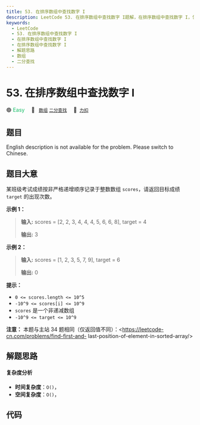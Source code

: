 ```yaml
---
title: 53. 在排序数组中查找数字 I
description: LeetCode 53. 在排序数组中查找数字 I题解，在排序数组中查找数字 I，包含解题思路、复杂度分析以及完整的 JavaScript 代码实现。
keywords:
  - LeetCode
  - 53. 在排序数组中查找数字 I
  - 在排序数组中查找数字 I
  - 在排序数组中查找数字 I
  - 解题思路
  - 数组
  - 二分查找
---
```


# 53. 在排序数组中查找数字 I

🟢 <font color=#15bd66>Easy</font>&emsp; 🔖&ensp; [`数组`](/tag/array.md) [`二分查找`](/tag/binary-search.md)&emsp; 🔗&ensp;[`力扣`](https://leetcode.cn/problems/zai-pai-xu-shu-zu-zhong-cha-zhao-shu-zi-lcof)

## 题目

English description is not available for the problem. Please switch to
Chinese.


## 题目大意

某班级考试成绩按非严格递增顺序记录于整数数组 `scores`，请返回目标成绩 `target` 的出现次数。



**示例 1：**

> 
> 
> 
> 
> 
> **输入:** scores = [2, 2, 3, 4, 4, 4, 5, 6, 6, 8], target = 4
> 
> **输出:** 3

**示例  2：**

> 
> 
> 
> 
> 
> **输入:** scores = [1, 2, 3, 5, 7, 9], target = 6
> 
> **输出:** 0



**提示：**

  * `0 <= scores.length <= 10^5`
  * `-10^9 <= scores[i] <= 10^9`
  * `scores` 是一个非递减数组
  * `-10^9 <= target <= 10^9`



**注意：** 本题与主站 34 题相同（仅返回值不同）：<https://leetcode-cn.com/problems/find-first-and-
last-position-of-element-in-sorted-array/>




## 解题思路

#### 复杂度分析

- **时间复杂度**：`O()`，
- **空间复杂度**：`O()`，

## 代码

```javascript

```